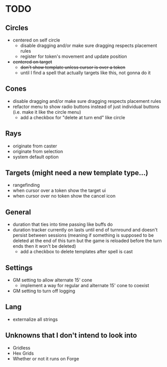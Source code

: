 # TODO

## Circles
  - centered on self circle
    - disable dragging and/or make sure dragging respects placement rules
    - register for token's movement and update position
  - ~~centered on target~~
    - ~~don't show template unless cursor is over a token~~
    - until I find a spell that actually targets like this, not gonna do it

## Cones
- disable dragging and/or make sure dragging respects placement rules
- refactor menu to show radio buttons instead of just individual buttons (i.e. make it like the circle menu)
  - add a checkbox for "delete at turn end" like circle

## Rays
- originate from caster
- originate from selection
- system default option

## Targets (might need a new template type...)
- rangefinding
- when cursor over a token show the target ui
- when cursor over no token show the cancel icon

## General
- duration that ties into time passing like buffs do
- duration tracker currently on lasts until end of turnround and doesn't persist between sessions (meaning if something is supposed to be deleted at the end of this turn but the game is reloaded before the turn ends then it won't be deleted)
  - add a checkbox to delete templates after spell is cast

## Settings
- GM setting to allow alternate 15' cone
  - implement a way for regular and alternate 15' cone to coexist
- GM setting to turn off logging

## Lang
- externalize all strings

## Unknowns that I don't intend to look into
- Gridless
- Hex Grids
- Whether or not it runs on Forge
